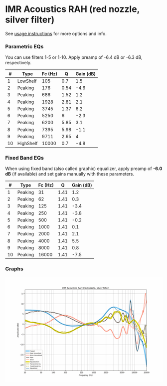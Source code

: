 # IMR Acoustics RAH (red nozzle, silver filter)
See [usage instructions](https://github.com/jaakkopasanen/AutoEq#usage) for more options and info.

### Parametric EQs
You can use filters 1-5 or 1-10. Apply preamp of -6.4 dB or -6.3 dB, respectively.

|   # | Type      |   Fc (Hz) |    Q |   Gain (dB) |
|-----|-----------|-----------|------|-------------|
|   1 | LowShelf  |       105 | 0.7  |         1.5 |
|   2 | Peaking   |       176 | 0.54 |        -4.6 |
|   3 | Peaking   |       686 | 1.52 |         1.2 |
|   4 | Peaking   |      1928 | 2.81 |         2.1 |
|   5 | Peaking   |      3745 | 1.37 |         6.2 |
|   6 | Peaking   |      5250 | 6    |        -2.3 |
|   7 | Peaking   |      6200 | 5.85 |         3.1 |
|   8 | Peaking   |      7395 | 5.98 |        -1.1 |
|   9 | Peaking   |      9711 | 2.65 |         4   |
|  10 | HighShelf |     10000 | 0.7  |        -4.8 |

### Fixed Band EQs
When using fixed band (also called graphic) equalizer, apply preamp of **-6.0 dB** (if available) and set gains manually with these parameters.

|   # | Type    |   Fc (Hz) |    Q |   Gain (dB) |
|-----|---------|-----------|------|-------------|
|   1 | Peaking |        31 | 1.41 |         1.2 |
|   2 | Peaking |        62 | 1.41 |         0.3 |
|   3 | Peaking |       125 | 1.41 |        -3.4 |
|   4 | Peaking |       250 | 1.41 |        -3.8 |
|   5 | Peaking |       500 | 1.41 |        -0.2 |
|   6 | Peaking |      1000 | 1.41 |         0.1 |
|   7 | Peaking |      2000 | 1.41 |         2.1 |
|   8 | Peaking |      4000 | 1.41 |         5.5 |
|   9 | Peaking |      8000 | 1.41 |         0.8 |
|  10 | Peaking |     16000 | 1.41 |        -7.5 |

### Graphs
![](./IMR%20Acoustics%20RAH%20(red%20nozzle,%20silver%20filter).png)
